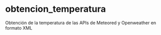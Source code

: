 # obtencion_temperatura
Obtención de la temperatura de las APIs de Meteored y Openweather en formato XML
